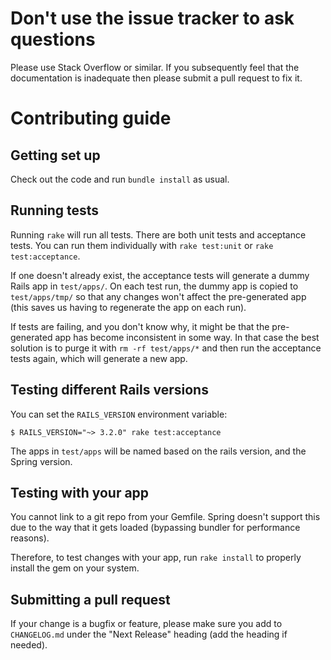 # Don't use the issue tracker to ask questions

Please use Stack Overflow or similar. If you subsequently feel that the
documentation is inadequate then please submit a pull request to fix it.

# Contributing guide

## Getting set up

Check out the code and run `bundle install` as usual.

## Running tests

Running `rake` will run all tests. There are both unit tests and
acceptance tests. You can run them individually with `rake test:unit` or
`rake test:acceptance`.

If one doesn't already exist, the acceptance tests will generate a dummy
Rails app in `test/apps/`. On each test run, the dummy app is copied to
`test/apps/tmp/` so that any changes won't affect the pre-generated app
(this saves us having to regenerate the app on each run).

If tests are failing, and you don't know why, it might be that the
pre-generated app has become inconsistent in some way. In that case the
best solution is to purge it with `rm -rf test/apps/*` and then run the
acceptance tests again, which will generate a new app.

## Testing different Rails versions

You can set the `RAILS_VERSION` environment variable:

```
$ RAILS_VERSION="~> 3.2.0" rake test:acceptance
```

The apps in `test/apps` will be named based on the rails version, and the
Spring version.

## Testing with your app

You cannot link to a git repo from your Gemfile. Spring doesn't support
this due to the way that it gets loaded (bypassing bundler for
performance reasons).

Therefore, to test changes with your app, run `rake install` to properly
install the gem on your system.

## Submitting a pull request

If your change is a bugfix or feature, please make sure you add to
`CHANGELOG.md` under the "Next Release" heading (add the heading if
needed).
